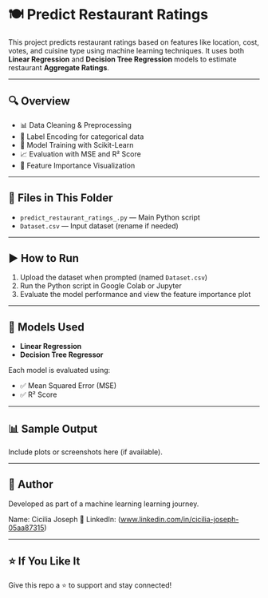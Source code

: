 # 🍽️ Predict Restaurant Ratings

This project predicts restaurant ratings based on features like location, cost, votes, and cuisine type using machine learning techniques. It uses both **Linear Regression** and **Decision Tree Regression** models to estimate restaurant **Aggregate Ratings**.

---

## 🔍 Overview

- 📊 Data Cleaning & Preprocessing  
- 🔁 Label Encoding for categorical data  
- 🧠 Model Training with Scikit-Learn  
- 📈 Evaluation with MSE and R² Score  
- 📌 Feature Importance Visualization

---

## 📁 Files in This Folder

- `predict_restaurant_ratings_.py` — Main Python script
- `Dataset.csv` — Input dataset (rename if needed)

---

## ▶️ How to Run

1. Upload the dataset when prompted (named `Dataset.csv`)
2. Run the Python script in Google Colab or Jupyter
3. Evaluate the model performance and view the feature importance plot

---

## 🧠 Models Used

- **Linear Regression**
- **Decision Tree Regressor**

Each model is evaluated using:
- ✅ Mean Squared Error (MSE)
- ✅ R² Score

---

## 📊 Sample Output

Include plots or screenshots here (if available).

---

## 🙌 Author

Developed as part of a machine learning learning journey.

 Name: Cicilia Joseph
🔗 LinkedIn: (www.linkedin.com/in/cicilia-joseph-05aa87315)

---

## ⭐️ If You Like It

Give this repo a ⭐️ to support and stay connected!
